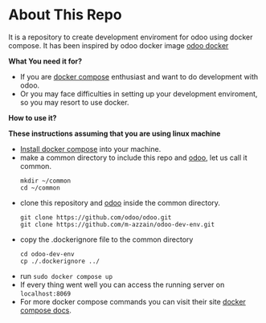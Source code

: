 # About This Repo
It is a repository to create development enviroment for odoo using docker compose. It has been inspired by odoo docker image [odoo docker](https://github.com/odoo/docker)


**What You need it for?**

- If you are [docker compose](https://docs.docker.com/compose/) enthusiast and want to do development with odoo.
- Or you may face difficulties in setting up your development enviroment, so you may resort to use docker.


**How to use it?**

**These instructions assuming that you are using linux machine**

- [Install docker compose](https://docs.docker.com/compose/install/) into your machine.
- make a common directory to include this repo and [odoo](https://github.com/odoo/odoo.git), let us call it common.
    ``` 
    mkdir ~/common 
    cd ~/common
    ```
- clone this repository and [odoo](https://github.com/odoo/odoo.git) inside the common directory.
    ```
    git clone https://github.com/odoo/odoo.git
    git clone https://github.com/m-azzain/odoo-dev-env.git
    ```
- copy the .dockerignore file to the common directory
    ```
    cd odoo-dev-env
    cp ./.dockerignore ../
    ```
- run `sudo docker compose up`
- If every thing went well you can access the running server on `localhost:8069`
- For more docker compose commands you can visit their site [docker compose docs](https://docs.docker.com/compose/).

